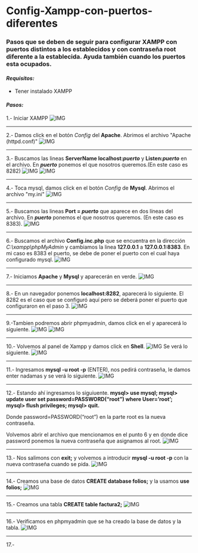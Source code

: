 # Config-Xampp-con-puertos-diferentes

### Pasos que se deben de seguir para configurar XAMPP con puertos distintos a los establecidos y con contraseña root diferente a la establecida. Ayuda también cuando los puertos esta ocupados.

#### _Requisitos:_
* Tener instalado XAMPP

#### _Pasos:_
1.- Iniciar XAMPP
![IMG](Images/Inicio_xampp.png)
***

2.- Damos click en el botón _Config_ del **Apache**. Abrimos el archivo "Apache (httpd.conf)"
![IMG](Images/Config1.png)
***

3.-	Buscamos las lineas **ServerName localhost:_puerto_** y **Listen:_puerto_** en el archivo. En **_puerto_** ponemos el que nosotros queremos.(En este caso es 8282)
![IMG](Images/Config2.png)
![IMG](Images/Config3.png)
***

4.- Toca mysql, damos click en el botón _Config_ de **Mysql**. Abrimos el archivo "my.ini"
![IMG](Images/Config4.png)
***

5.- Buscamos las lineas **Port  = _puerto_** que aparece en dos líneas del archivo. En **_puerto_** ponemos el que nosotros queremos. (En este caso es 8383).
![IMG](Images/Config5.png)
***

6.- Buscamos el archivo **Config.inc.php** que se encuentra en la dirección _C:\xampp\phpMyAdmin_ y cambiamos la linea **127.0.0.1** a **127.0.0.1:8383**. En mi caso es 8383 el puerto, se debe de poner el puerto con el cual haya configurado mysql.
![IMG](Images/Config.inic.png)

***
7.- Iniciamos **Apache** y **Mysql** y aparecerán en verde.
![IMG](Images/Xampp.png)

***
8.- En un navegador ponemos **localhost:8282**, aparecerá lo siguiente. El 8282 es el caso que se configuró aquí pero se deberá poner el puerto que configuraron en el paso 3.
![IMG](Images/localhost.png)

***
9.-Tambien podremos abrir phpmyadmin, damos click en el y aparecerá lo siguiente.
![IMG](Images/phpmyadmin1.png)
![IMG](Images/phpmyadmin2.png)

***
10.- Volvemos al panel de Xampp y damos click en **Shell**.
![IMG](Images/Shell.jpg)
Se verá lo siguiente.
![IMG](Images/Shell2.png)

***
11.- Ingresamos **mysql -u root -p** (ENTER), nos pedirá contraseña, le damos enter nadamas y se verá lo siguiente.
![IMG](Images/root1.png)

***
12.- Estando ahí ingresamos lo siguiuente.
**mysql> use mysql;
mysql> update user set password=PASSWORD(“root”) where User=’root’;
mysql> flush privileges;
mysql> quit.**

Donde password=PASSWORD(“root”) en la parte root es la nueva contraseña.

Volvemos abrir el archivo que mencionamos en el punto 6 y en donde dice password ponemos la nueva contraseña que asignamos al root.
![IMG](Images/pass.png)
***
13.- Nos salimons con **exit;** y volvemos a introducir **mysql -u root -p** con la nueva contraseña cuando se pida.
![IMG](Images/root2.png)

***
14.- Creamos una base de datos **CREATE database folios;** y la usamos **use folios;**
![IMG](Images/root3.png)

***
15.- Creamos una tabla **CREATE table factura2;**
![IMG](Images/tabla.png)

***
16.- Verificamos en phpmyadmin que se ha creado la base de datos y la tabla.
![IMG](Images/show.png)

***
17.-